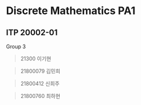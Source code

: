 # Discrete Mathematics PA1

## ITP 20002-01

Group 3

> 21300   이기현

> 21800079 김민희

> 21800412 신희주

> 21800760 최하현

###